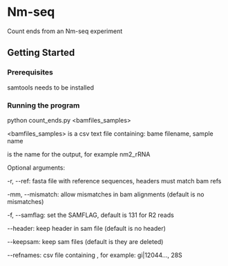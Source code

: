 # Nm-seq

Count ends from an Nm-seq experiment

## Getting Started

### Prerequisites

samtools needs to be installed

### Running the program

python count_ends.py <bamfiles_samples> <output>

<bamfiles_samples> is a csv text file containing:
bame filename, sample name

<output> is the name for the output, for example nm2_rRNA

Optional arguments:

-r, --ref: fasta file with reference sequences, headers must match bam refs

-mm, --mismatch: allow mismatches in bam alignments (default is no mismatches)

-f, --samflag: set the SAMFLAG, default is 131 for R2 reads

--header: keep header in sam file (default is no header)

--keepsam: keep sam files (default is they are deleted)

--refnames: csv file containing <reference name>, <shortened name>
  for example: gi|12044..., 28S